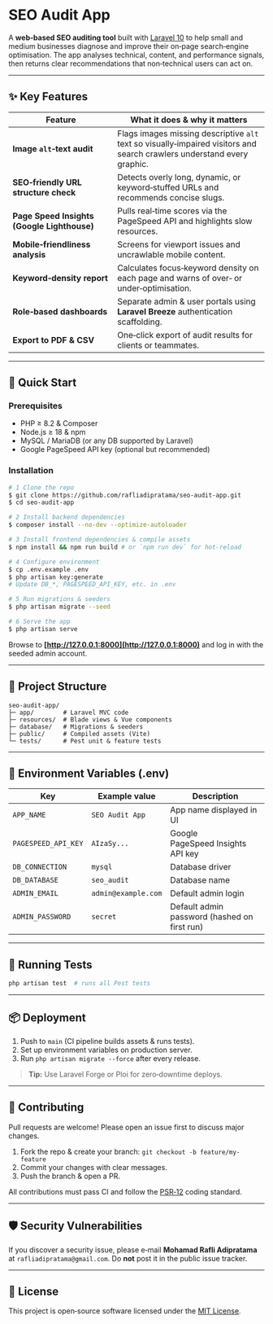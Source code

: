 # SEO Audit App

A **web‑based SEO auditing tool** built with [Laravel 10](https://laravel.com) to help small and medium businesses diagnose and improve their on‑page search‑engine optimisation. The app analyses technical, content, and performance signals, then returns clear recommendations that non‑technical users can act on.

---

## ✨ Key Features

| Feature                                     | What it does & why it matters                                                                                           |
| ------------------------------------------- | ----------------------------------------------------------------------------------------------------------------------- |
| **Image `alt`‑text audit**                  | Flags images missing descriptive `alt` text so visually‑impaired visitors and search crawlers understand every graphic. |
| **SEO‑friendly URL structure check**        | Detects overly long, dynamic, or keyword‑stuffed URLs and recommends concise slugs.                                     |
| **Page Speed Insights (Google Lighthouse)** | Pulls real‑time scores via the PageSpeed API and highlights slow resources.                                             |
| **Mobile‑friendliness analysis**            | Screens for viewport issues and uncrawlable mobile content.                                                             |
| **Keyword‑density report**                  | Calculates focus‑keyword density on each page and warns of over‑ or under‑optimisation.                                 |
| **Role‑based dashboards**                   | Separate admin & user portals using **Laravel Breeze** authentication scaffolding.                                      |
| **Export to PDF & CSV**                     | One‑click export of audit results for clients or teammates.                                                             |

---

## 🚀 Quick Start

### Prerequisites

* PHP ≥ 8.2 & Composer
* Node.js ≥ 18 & npm
* MySQL / MariaDB (or any DB supported by Laravel)
* Google PageSpeed API key (optional but recommended)

### Installation

```bash
# 1 Clone the repo
$ git clone https://github.com/rafliadipratama/seo-audit-app.git
$ cd seo-audit-app

# 2 Install backend dependencies
$ composer install --no-dev --optimize-autoloader

# 3 Install frontend dependencies & compile assets
$ npm install && npm run build # or `npm run dev` for hot‑reload

# 4 Configure environment
$ cp .env.example .env
$ php artisan key:generate
# Update DB_*, PAGESPEED_API_KEY, etc. in .env

# 5 Run migrations & seeders
$ php artisan migrate --seed

# 6 Serve the app
$ php artisan serve
```

Browse to **[http://127.0.0.1:8000](http://127.0.0.1:8000)** and log in with the seeded admin account.

---

## 🧩 Project Structure

```
seo-audit-app/
├─ app/        # Laravel MVC code
├─ resources/  # Blade views & Vue components
├─ database/   # Migrations & seeders
├─ public/     # Compiled assets (Vite)
└─ tests/      # Pest unit & feature tests
```

---

## 🔐 Environment Variables (.env)

| Key                 | Example value       | Description                                  |
| ------------------- | ------------------- | -------------------------------------------- |
| `APP_NAME`          | `SEO Audit App`     | App name displayed in UI                     |
| `PAGESPEED_API_KEY` | `AIzaSy...`         | Google PageSpeed Insights API key            |
| `DB_CONNECTION`     | `mysql`             | Database driver                              |
| `DB_DATABASE`       | `seo_audit`         | Database name                                |
| `ADMIN_EMAIL`       | `admin@example.com` | Default admin login                          |
| `ADMIN_PASSWORD`    | `secret`            | Default admin password (hashed on first run) |

---

## 🧪 Running Tests

```bash
php artisan test  # runs all Pest tests
```

---

## 📦 Deployment

1. Push to `main` (CI pipeline builds assets & runs tests).
2. Set up environment variables on production server.
3. Run `php artisan migrate --force` after every release.

> **Tip:** Use Laravel Forge or Ploi for zero‑downtime deploys.

---

## 🤝 Contributing

Pull requests are welcome! Please open an issue first to discuss major changes.

1. Fork the repo & create your branch: `git checkout -b feature/my-feature`
2. Commit your changes with clear messages.
3. Push the branch & open a PR.

All contributions must pass CI and follow the [PSR‑12](https://www.php-fig.org/psr/psr-12/) coding standard.

---

## 🛡️ Security Vulnerabilities

If you discover a security issue, please e‑mail **Mohamad Rafli Adipratama** at `rafliadipratama@gmail.com`. Do **not** post it in the public issue tracker.

---

## 📜 License

This project is open‑source software licensed under the [MIT License](LICENSE).

